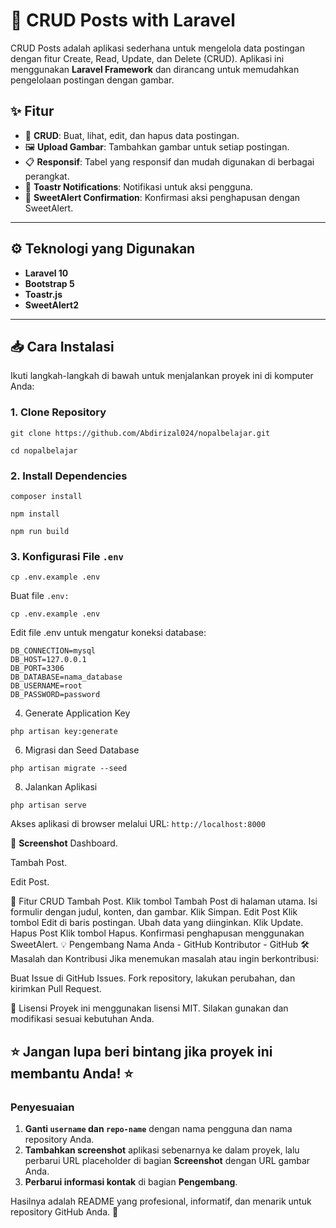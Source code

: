 # 🚀 CRUD Posts with Laravel

CRUD Posts adalah aplikasi sederhana untuk mengelola data postingan dengan fitur Create, Read, Update, dan Delete (CRUD). Aplikasi ini menggunakan **Laravel Framework** dan dirancang untuk memudahkan pengelolaan postingan dengan gambar.

## ✨ Fitur
- 🔄 **CRUD**: Buat, lihat, edit, dan hapus data postingan.
- 🖼️ **Upload Gambar**: Tambahkan gambar untuk setiap postingan.
- 📋 **Responsif**: Tabel yang responsif dan mudah digunakan di berbagai perangkat.
- 🎉 **Toastr Notifications**: Notifikasi untuk aksi pengguna.
- 🍭 **SweetAlert Confirmation**: Konfirmasi aksi penghapusan dengan SweetAlert.

---

## ⚙️ Teknologi yang Digunakan
- **Laravel 10**
- **Bootstrap 5**
- **Toastr.js**
- **SweetAlert2**

---

## 📥 Cara Instalasi

Ikuti langkah-langkah di bawah untuk menjalankan proyek ini di komputer Anda:

### 1. Clone Repository
```
git clone https://github.com/Abdirizal024/nopalbelajar.git
```
```
cd nopalbelajar
```
### 2. Install Dependencies
```
composer install
```
```
npm install
```
```
npm run build
```
### 3. Konfigurasi File ```.env```
```
cp .env.example .env
```
Buat file ```.env:```
```
cp .env.example .env
```
Edit file .env untuk mengatur koneksi database:
```
DB_CONNECTION=mysql
DB_HOST=127.0.0.1
DB_PORT=3306
DB_DATABASE=nama_database
DB_USERNAME=root
DB_PASSWORD=password
```
4. Generate Application Key
```
php artisan key:generate
```
6. Migrasi dan Seed Database
```
php artisan migrate --seed
```
8. Jalankan Aplikasi
```
php artisan serve
```
Akses aplikasi di browser melalui URL: ```http://localhost:8000```

📸 **Screenshot**
Dashboard.

Tambah Post.

Edit Post.

🚦 Fitur CRUD
Tambah Post.
Klik tombol Tambah Post di halaman utama.
Isi formulir dengan judul, konten, dan gambar.
Klik Simpan.
Edit Post
Klik tombol Edit di baris postingan.
Ubah data yang diinginkan.
Klik Update.
Hapus Post
Klik tombol Hapus.
Konfirmasi penghapusan menggunakan SweetAlert.
💡 Pengembang
Nama Anda - GitHub
Kontributor - GitHub
🛠️ Masalah dan Kontribusi
Jika menemukan masalah atau ingin berkontribusi:

Buat Issue di GitHub Issues.
Fork repository, lakukan perubahan, dan kirimkan Pull Request.

📝 Lisensi
Proyek ini menggunakan lisensi MIT. Silakan gunakan dan modifikasi sesuai kebutuhan Anda.

⭐ Jangan lupa beri bintang jika proyek ini membantu Anda! ⭐
---

### **Penyesuaian**

1. **Ganti `username` dan `repo-name`** dengan nama pengguna dan nama repository Anda.
2. **Tambahkan screenshot** aplikasi sebenarnya ke dalam proyek, lalu perbarui URL placeholder di bagian **Screenshot** dengan URL gambar Anda.
3. **Perbarui informasi kontak** di bagian **Pengembang**.

Hasilnya adalah README yang profesional, informatif, dan menarik untuk repository GitHub Anda. 🎉
